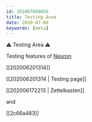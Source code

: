 ```yaml
---
id: 202007080056
title: Testing Area
date: 2020-07-08
keywords: [meta]
---
```


⚠ Testing Area ⚠

Testing features of [Neuron](https://neuron.zettel.page/)

[[202006201314]] <!--Testing page-->

[[202006201314 | Testing page]]

[[202006172213 | Zettelkasten]]

and 

[[2c66a483]] <!--2c66a483-->

